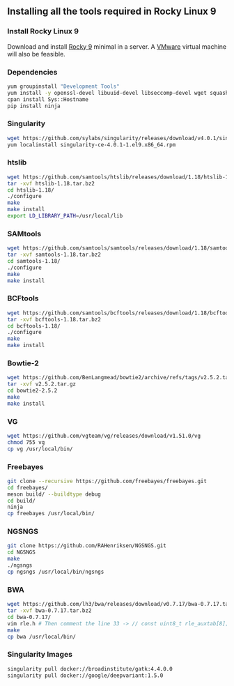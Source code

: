 ## Installing all the tools required in Rocky Linux 9
### Install Rocky Linux 9
Download and install [Rocky 9](https://rockylinux.org/download/) minimal in a server. A [VMware](https://www.vmware.com/) virtual machine will also be feasible.

### Dependencies
```bash
yum groupinstall "Development Tools"
yum install -y openssl-devel libuuid-devel libseccomp-devel wget squashfs-tools go python-pip bzip2 bzip2-devel ncurses-devel curl libcurl libcurl-devel cpan
cpan install Sys::Hostname
pip install ninja
```

### Singularity
```bash
wget https://github.com/sylabs/singularity/releases/download/v4.0.1/singularity-ce-4.0.1-1.el9.x86_64.rpm
yum localinstall singularity-ce-4.0.1-1.el9.x86_64.rpm
```

### htslib
```bash
wget https://github.com/samtools/htslib/releases/download/1.18/htslib-1.18.tar.bz2
tar -xvf htslib-1.18.tar.bz2 
cd htslib-1.18/
./configure
make
make install
export LD_LIBRARY_PATH=/usr/local/lib
```

### SAMtools
```bash
wget https://github.com/samtools/samtools/releases/download/1.18/samtools-1.18.tar.bz2
tar -xvf samtools-1.18.tar.bz2 
cd samtools-1.18/
./configure
make
make install
```

### BCFtools
```bash
wget https://github.com/samtools/bcftools/releases/download/1.18/bcftools-1.18.tar.bz2
tar -xvf bcftools-1.18.tar.bz2 
cd bcftools-1.18/
./configure
make
make install
```

### Bowtie-2
```bash
wget https://github.com/BenLangmead/bowtie2/archive/refs/tags/v2.5.2.tar.gz
tar -xvf v2.5.2.tar.gz 
cd bowtie2-2.5.2
make
make install
```

### VG
```bash
wget https://github.com/vgteam/vg/releases/download/v1.51.0/vg
chmod 755 vg
cp vg /usr/local/bin/
```

### Freebayes
```bash
git clone --recursive https://github.com/freebayes/freebayes.git
cd freebayes/
meson build/ --buildtype debug
cd build/
ninja
cp freebayes /usr/local/bin/
```

### NGSNGS
```bash
git clone https://github.com/RAHenriksen/NGSNGS.git
cd NGSNGS
make
./ngsngs 
cp ngsngs /usr/local/bin/ngsngs
```

### BWA
```bash
wget https://github.com/lh3/bwa/releases/download/v0.7.17/bwa-0.7.17.tar.bz2
tar -xvf bwa-0.7.17.tar.bz2 
cd bwa-0.7.17/
vim rle.h # Then comment the line 33 -> // const uint8_t rle_auxtab[8];
make
cp bwa /usr/local/bin/
```

### Singularity Images
```bash
singularity pull docker://broadinstitute/gatk:4.4.0.0
singularity pull docker://google/deepvariant:1.5.0
```
